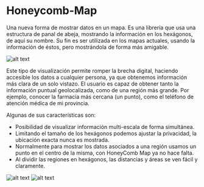 # Honeycomb-Map
Una nueva forma de mostrar datos en un mapa. Es una librería que usa una estructura de panal de abeja, mostrando la información en los hexágonos, de aquí su nombre. Su fin es ser utilizada en los mapas actuales, usando la información de éstos, pero mostrándola de forma más amigable.

![alt text](https://adriamelendo.github.io/Honeycomb-Map/src/data/World_hexagons.png "HexMap")

Este tipo de visualización permite romper la brecha digital, haciendo accesible los datos a cualquier persona, ya que obtenemos información más clara de un solo vistazo. El usuario es capaz de obtener tanto la información puntual geolocalizada, como de una región más grande. Por ejemplo, conocer la farmacia más cercana (un punto), como el teléfono de atención médica de mi provincia.

Algunas de sus características son:
* Posibilidad de visualizar información multi-escala de forma simultánea.
* Limitando el tamaño de los hexágonos podemos ajustar la privacidad, la ubicación exacta nunca es mostrada.
* Normalmente para mostrar los datos asociados a una región usamos un punto en el centro de la misma, con HoneyComb Map ya no hace falta.
* Al dividir las regiones en hexágonos, las distancias y áreas se ven fácil y claramente.

![alt text](https://adriamelendo.github.io/Honeycomb-Map/src/data/Tenerife_cerca.jpg "Cerca") 
![alt text](https://adriamelendo.github.io/Honeycomb-Map/src/data/Tenerife_lejos.jpg "Lejos")
